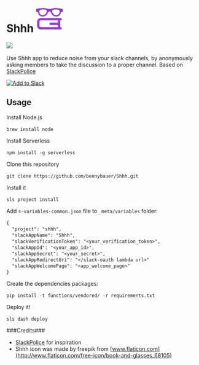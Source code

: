 # Shhh <img src="./assets/librarian.png" width="70"/>
[![](https://travis-ci.org/bennybauer/Shhh.svg?branch=master)](https://travis-ci.org/bennybauer/Shhh)

Use Shhh app to reduce noise from your slack channels, by anonymously asking members to take the discussion to a proper channel. 
Based on [SlackPolice](https://medium.com/@farski/learn-aws-api-gateway-with-the-slack-police-ca8d636e9fc0)

<a href="https://slack.com/oauth/authorize?scope=incoming-webhook,commands&client_id=2778138625.43078290818"><img alt="Add to Slack" height="40" width="139" src="https://platform.slack-edge.com/img/add_to_slack.png" srcset="https://platform.slack-edge.com/img/add_to_slack.png 1x, https://platform.slack-edge.com/img/add_to_slack@2x.png 2x" /></a>


## Usage
Install Node.js

	brew install node

Install Serverless

	npm install -g serverless

Clone this repository

	git clone https://github.com/bennybauer/Shhh.git
	
Install it

	sls project install

Add `s-variables-common.json` file to `_meta/variables` folder:

```
{
  "project": "shhh",
  "slackAppName": "Shhh",
  "slackVerificationToken": "<your_verification_token>",
  "slackAppId": "<your_app_id>",
  "slackAppSecret": "<your_secret>",
  "slackAppRedirectUri": "</slack-oauth lambda url>"
  "slackAppWelcomePage": "<app_welcome_page>"
}
```


Create the dependencies packages:

```
pip install -t functions/vendored/ -r requirements.txt
```

Deploy it!

	sls dash deploy


###Credits###
- [SlackPolice](https://medium.com/@farski/learn-aws-api-gateway-with-the-slack-police-ca8d636e9fc0) for inspiration
- Shhh icon was made by freepik from [www.flaticon.com](http://www.flaticon.com/free-icon/book-and-glasses_68105)
